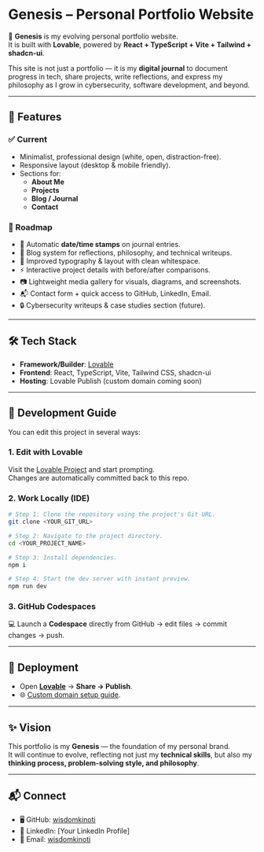 # Genesis – Personal Portfolio Website  

🚀 **Genesis** is my evolving personal portfolio website.  
It is built with **Lovable**, powered by **React + TypeScript + Vite + Tailwind + shadcn-ui**.  

This site is not just a portfolio — it is my **digital journal** to document progress in tech, share projects, write reflections, and express my philosophy as I grow in cybersecurity, software development, and beyond.  

---

## 🌟 Features  

### ✅ Current
- Minimalist, professional design (white, open, distraction-free).  
- Responsive layout (desktop & mobile friendly).  
- Sections for:
  - **About Me**  
  - **Projects**  
  - **Blog / Journal**  
  - **Contact**  

### 🔮 Roadmap
- 📅 Automatic **date/time stamps** on journal entries.  
- 📝 Blog system for reflections, philosophy, and technical writeups.  
- 🎨 Improved typography & layout with clean whitespace.  
- ⚡ Interactive project details with before/after comparisons.  
- 📷 Lightweight media gallery for visuals, diagrams, and screenshots.  
- 📬 Contact form + quick access to GitHub, LinkedIn, Email.  
- 🔒 Cybersecurity writeups & case studies section (future).  

---

## 🛠️ Tech Stack
- **Framework/Builder**: [Lovable](https://lovable.dev)  
- **Frontend**: React, TypeScript, Vite, Tailwind CSS, shadcn-ui  
- **Hosting**: Lovable Publish (custom domain coming soon)  

---

## 📌 Development Guide  

You can edit this project in several ways:

### 1. Edit with Lovable  
Visit the [Lovable Project](https://lovable.dev/projects/ddfa9dce-102d-4824-b518-e484e64380fe) and start prompting.  
Changes are automatically committed back to this repo.  

### 2. Work Locally (IDE)  
```sh
# Step 1: Clone the repository using the project's Git URL.
git clone <YOUR_GIT_URL>

# Step 2: Navigate to the project directory.
cd <YOUR_PROJECT_NAME>

# Step 3: Install dependencies.
npm i

# Step 4: Start the dev server with instant preview.
npm run dev
```
### 3. GitHub Codespaces  
💻 Launch a **Codespace** directly from GitHub → edit files → commit changes → push.  

---

## 🚀 Deployment  
- Open **[Lovable](https://lovable.dev/projects/ddfa9dce-102d-4824-b518-e484e64380fe)** → **Share → Publish**.  
- 🌐 [Custom domain setup guide](https://docs.lovable.dev/features/custom-domain#custom-domain).  

---

## ✨ Vision  
This portfolio is my **Genesis** — the foundation of my personal brand.  
It will continue to evolve, reflecting not just my **technical skills**, but also my **thinking process, problem-solving style, and philosophy**.  

---

## 📬 Connect  
- 🖥️ GitHub: [wisdomkinoti](https://github.com/wisdomkinoti)  
- 💼 LinkedIn: [Your LinkedIn Profile]  
- 📧 Email: [wisdomkinoti](wisdomkinoti001@gmail.com) 
 
